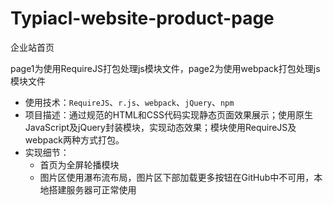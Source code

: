 # Typiacl-website-product-page
企业站首页

page1为使用RequireJS打包处理js模块文件，page2为使用webpack打包处理js模块文件

- 使用技术：`RequireJS`、`r.js`、`webpack`、`jQuery`、`npm`
- 项目描述：通过规范的HTML和CSS代码实现静态页面效果展示；使用原生JavaScript及jQuery封装模块，实现动态效果；模块使用RequireJS及webpack两种方式打包。
- 实现细节：
    - 首页为全屏轮播模块
    - 图片区使用瀑布流布局，图片区下部加载更多按钮在GitHub中不可用，本地搭建服务器可正常使用